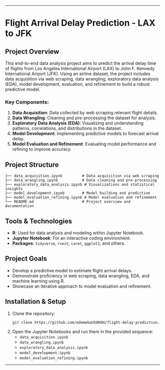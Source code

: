 
---

# Flight Arrival Delay Prediction - LAX to JFK

## Project Overview
This end-to-end data analysis project aims to predict the arrival delay time of flights from Los Angeles International Airport (LAX) to John F. Kennedy International Airport (JFK). Using an airline dataset, the project includes data acquisition via web scraping, data wrangling, exploratory data analysis (EDA), model development, evaluation, and refinement to build a robust predictive model.

### Key Components:
1. **Data Acquisition**: Data collected by web scraping relevant flight details.
2. **Data Wrangling**: Cleaning and pre-processing the dataset for analysis.
3. **Exploratory Data Analysis (EDA)**: Visualizing and understanding patterns, correlations, and distributions in the dataset.
4. **Model Development**: Implementing predictive models to forecast arrival delay.
5. **Model Evaluation and Refinement**: Evaluating model performance and refining to improve accuracy.

## Project Structure
```
├── data_acquisition.ipynb         # Data acquisition via web scraping
├── data_wrangling.ipynb           # Data cleaning and pre-processing
├── exploratory_data_analysis.ipynb # Visualizations and statistical insights
├── model_development.ipynb        # Model building and prediction
├── model_evaluation_refining.ipynb # Model evaluation and refinement
└── README.md                      # Project overview and documentation
```

## Tools & Technologies
- **R**: Used for data analysis and modeling within Jupyter Notebook.
- **Jupyter Notebook**: For an interactive coding environment.
- **Packages**: `tidyverse`, `rvest`, `caret`, `ggplot2`, and others.
  
## Project Goals
- Develop a predictive model to estimate flight arrival delays.
- Demonstrate proficiency in web scraping, data wrangling, EDA, and machine learning using R.
- Showcase an iterative approach to model evaluation and refinement.

## Installation & Setup
1. Clone the repository:
   ```bash
   git clone https://github.com/edemekaUSOROH/flight-delay-prediction.git
   ```
2. Open the Jupyter Notebooks and run them in the provided sequence:
   - `data_acquisition.ipynb`
   - `data_wrangling.ipynb`
   - `exploratory_data_analysis.ipynb`
   - `model_development.ipynb`
   - `model_evaluation_refining.ipynb`



---
